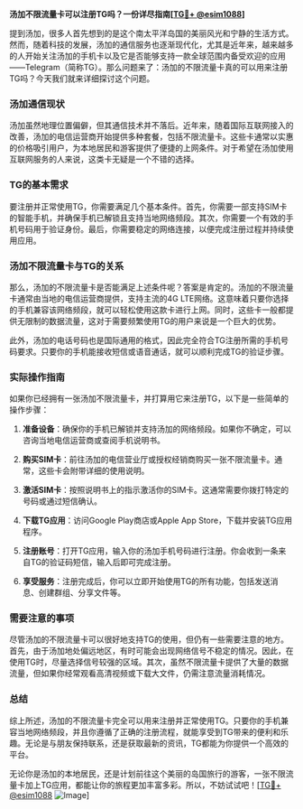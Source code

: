 **汤加不限流量卡可以注册TG吗？一份详尽指南[[TG💪+ @esim1088](https://t.me/s/esim1088)]**

提到汤加，很多人首先想到的是这个南太平洋岛国的美丽风光和宁静的生活方式。然而，随着科技的发展，汤加的通信服务也逐渐现代化，尤其是近年来，越来越多的人开始关注汤加的手机卡以及它是否能够支持一款全球范围内备受欢迎的应用——Telegram（简称TG）。那么问题来了：汤加的不限流量卡真的可以用来注册TG吗？今天我们就来详细探讨这个问题。

### 汤加通信现状

汤加虽然地理位置偏僻，但其通信技术并不落后。近年来，随着国际互联网接入的改善，汤加的电信运营商开始提供多种套餐，包括不限流量卡。这些卡通常以实惠的价格吸引用户，为本地居民和游客提供了便捷的上网条件。对于希望在汤加使用互联网服务的人来说，这类卡无疑是一个不错的选择。

### TG的基本需求

要注册并正常使用TG，你需要满足几个基本条件。首先，你需要一部支持SIM卡的智能手机，并确保手机已解锁且支持当地网络频段。其次，你需要一个有效的手机号码用于验证身份。最后，你需要稳定的网络连接，以便完成注册过程并持续使用应用。

### 汤加不限流量卡与TG的关系

那么，汤加的不限流量卡是否能满足上述条件呢？答案是肯定的。汤加的不限流量卡通常由当地的电信运营商提供，支持主流的4G LTE网络。这意味着只要你选择的手机兼容该网络频段，就可以轻松使用这款卡进行上网。同时，这些卡一般都提供无限制的数据流量，这对于需要频繁使用TG的用户来说是一个巨大的优势。

此外，汤加的电话号码也是国际通用的格式，因此完全符合TG注册所需的手机号码要求。只要你的手机能接收短信或语音通话，就可以顺利完成TG的验证步骤。

### 实际操作指南

如果你已经拥有一张汤加不限流量卡，并打算用它来注册TG，以下是一些简单的操作步骤：

1. **准备设备**：确保你的手机已解锁并支持汤加的网络频段。如果你不确定，可以咨询当地电信运营商或查阅手机说明书。
   
2. **购买SIM卡**：前往汤加的电信营业厅或授权经销商购买一张不限流量卡。通常，这些卡会附带详细的使用说明。

3. **激活SIM卡**：按照说明书上的指示激活你的SIM卡。这通常需要你拨打特定的号码或通过短信确认。

4. **下载TG应用**：访问Google Play商店或Apple App Store，下载并安装TG应用程序。

5. **注册账号**：打开TG应用，输入你的汤加手机号码进行注册。你会收到一条来自TG的验证码短信，输入后即可完成注册。

6. **享受服务**：注册完成后，你可以立即开始使用TG的所有功能，包括发送消息、创建群组、分享文件等。

### 需要注意的事项

尽管汤加的不限流量卡可以很好地支持TG的使用，但仍有一些需要注意的地方。首先，由于汤加地处偏远地区，有时可能会出现网络信号不稳定的情况。因此，在使用TG时，尽量选择信号较强的区域。其次，虽然不限流量卡提供了大量的数据流量，但如果你经常观看高清视频或下载大文件，仍需注意流量消耗情况。

### 总结

综上所述，汤加的不限流量卡完全可以用来注册并正常使用TG。只要你的手机兼容当地网络频段，并且你遵循了正确的注册流程，就能享受到TG带来的便利和乐趣。无论是与朋友保持联系，还是获取最新的资讯，TG都能为你提供一个高效的平台。

无论你是汤加的本地居民，还是计划前往这个美丽的岛国旅行的游客，一张不限流量卡加上TG应用，都能让你的旅程更加丰富多彩。所以，不妨试试吧！[[TG💪+ @esim1088](https://t.me/s/esim1088) ![Image](https://i.postimg.cc/4NQfJmqS/Snipaste-2025-05-13-00-14-12.png)]